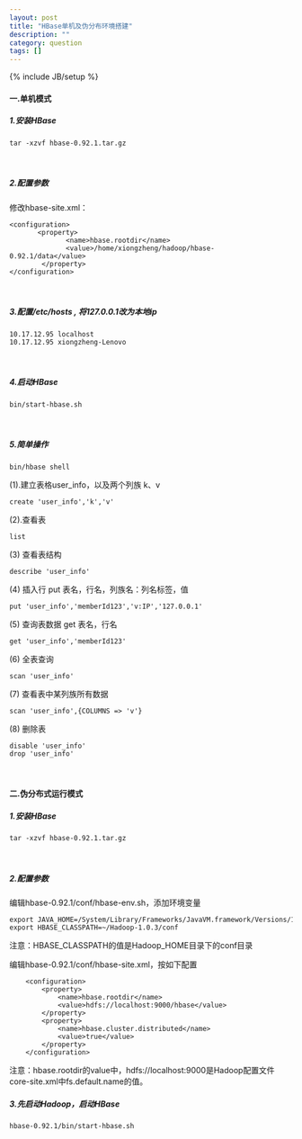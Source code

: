 ```yaml
---
layout: post
title: "HBase单机及伪分布环境搭建"
description: ""
category: question
tags: []
---
```

{% include JB/setup %}


#### 一.单机模式
##### 1.安装HBase

```
tar -xzvf hbase-0.92.1.tar.gz
```
　

##### 2.配置参数
修改hbase-site.xml：

```
<configuration>
       <property>  
              <name>hbase.rootdir</name>  
              <value>/home/xiongzheng/hadoop/hbase-0.92.1/data</value>  
        </property>  
</configuration>
```
　

##### 3.配置/etc/hosts , 将127.0.0.1改为本地ip

```
10.17.12.95	localhost
10.17.12.95	xiongzheng-Lenovo
```
　

##### 4.启动HBase

```
bin/start-hbase.sh
```
　

##### 5.简单操作

```
bin/hbase shell
```


(1).建立表格user_info，以及两个列族 k、v

```
create 'user_info','k','v' 
```


(2).查看表

```
list
```


(3) 查看表结构

```
describe 'user_info'
```


(4) 插入行 put 表名，行名，列族名：列名标签，值

```
put 'user_info','memberId123','v:IP','127.0.0.1' 
```


(5) 查询表数据 get 表名，行名

```
get 'user_info','memberId123'
```


(6) 全表查询

```
scan 'user_info'
```


(7) 查看表中某列族所有数据

```
scan 'user_info',{COLUMNS => 'v'}
```


(8) 删除表

```
disable 'user_info'
drop 'user_info'
```
　

#### 二.伪分布式运行模式

##### 1.安装HBase

```
tar -xzvf hbase-0.92.1.tar.gz
```
　

##### 2.配置参数
编辑hbase-0.92.1/conf/hbase-env.sh，添加环境变量

```
export JAVA_HOME=/System/Library/Frameworks/JavaVM.framework/Versions/1.6.0/Home 
export HBASE_CLASSPATH=~/Hadoop-1.0.3/conf  
```


注意：HBASE_CLASSPATH的值是Hadoop_HOME目录下的conf目录

编辑hbase-0.92.1/conf/hbase-site.xml，按如下配置

```
	<configuration>    
	    <property>    
	        <name>hbase.rootdir</name>    
	        <value>hdfs://localhost:9000/hbase</value>    
	    </property>    
	    <property>    
	        <name>hbase.cluster.distributed</name>    
	        <value>true</value>    
	    </property>    
	</configuration>  
```


注意：hbase.rootdir的value中，hdfs://localhost:9000是Hadoop配置文件core-site.xml中fs.default.name的值。
　

##### 3.先启动Hadoop，启动HBase

```
hbase-0.92.1/bin/start-hbase.sh  
```

